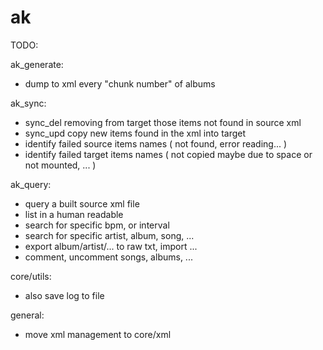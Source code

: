 # ak
TODO:

ak_generate:
  - dump to xml every "chunk number" of albums


ak_sync:
  - sync_del removing from target those items not found in source xml
  - sync_upd copy new items found in the xml into target
  - identify failed source items names ( not found, error reading... )
  - identify failed target items names ( not copied maybe due to space or not mounted, ... )


ak_query:
   - query a built source xml file
   - list in a human readable
   - search for specific bpm, or interval
   - search for specific artist, album, song, ...
   - export album/artist/... to raw txt, import ...
   - comment, uncomment songs, albums, ...



core/utils:
   - also save log to file


general:
   - move xml management to core/xml



